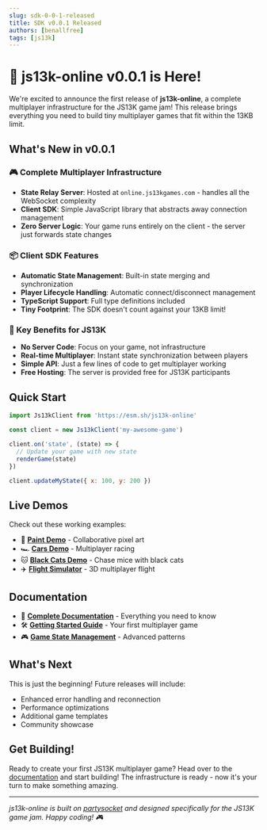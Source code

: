 ```yaml
---
slug: sdk-0-0-1-released
title: SDK v0.0.1 Released
authors: [benallfree]
tags: [js13k]
---
```


# 🚀 js13k-online v0.0.1 is Here!

We're excited to announce the first release of **js13k-online**, a complete multiplayer infrastructure for the JS13K game jam! This release brings everything you need to build tiny multiplayer games that fit within the 13KB limit.

## What's New in v0.0.1

### 🎮 Complete Multiplayer Infrastructure

- **State Relay Server**: Hosted at `online.js13kgames.com` - handles all the WebSocket complexity
- **Client SDK**: Simple JavaScript library that abstracts away connection management
- **Zero Server Logic**: Your game runs entirely on the client - the server just forwards state changes

### 📦 Client SDK Features

- **Automatic State Management**: Built-in state merging and synchronization
- **Player Lifecycle Handling**: Automatic connect/disconnect management
- **TypeScript Support**: Full type definitions included
- **Tiny Footprint**: The SDK doesn't count against your 13KB limit!

### 🎯 Key Benefits for JS13K

- **No Server Code**: Focus on your game, not infrastructure
- **Real-time Multiplayer**: Instant state synchronization between players
- **Simple API**: Just a few lines of code to get multiplayer working
- **Free Hosting**: The server is provided free for JS13K participants

## Quick Start

```javascript
import Js13kClient from 'https://esm.sh/js13k-online'

const client = new Js13kClient('my-awesome-game')

client.on('state', (state) => {
  // Update your game with new state
  renderGame(state)
})

client.updateMyState({ x: 100, y: 200 })
```

## Live Demos

Check out these working examples:

- 🎨 **[Paint Demo](/lobby/paint)** - Collaborative pixel art
- 🏎️ **[Cars Demo](/lobby/cars)** - Multiplayer racing
- 🐱 **[Black Cats Demo](/lobby/cats)** - Chase mice with black cats
- ✈️ **[Flight Simulator](/lobby/flight)** - 3D multiplayer flight

## Documentation

- 📖 **[Complete Documentation](/docs/intro)** - Everything you need to know
- 🛠️ **[Getting Started Guide](/docs/getting-started)** - Your first multiplayer game
- 🎮 **[Game State Management](/docs/tutorials/game-state)** - Advanced patterns

## What's Next

This is just the beginning! Future releases will include:

- Enhanced error handling and reconnection
- Performance optimizations
- Additional game templates
- Community showcase

## Get Building!

Ready to create your first JS13K multiplayer game? Head over to the [documentation](https://online.js13kgames.com) and start building! The infrastructure is ready - now it's your turn to make something amazing.

---

_js13k-online is built on [partysocket](https://github.com/partykit/partysocket) and designed specifically for the JS13K game jam. Happy coding! 🎮_
